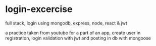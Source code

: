 # login-excercise
full stack, login using mongodb, express, node, react &amp; jwt

a practice taken from youtube for a part of an app, create user in registration, login validation with jwt and posting in db with mongoose
